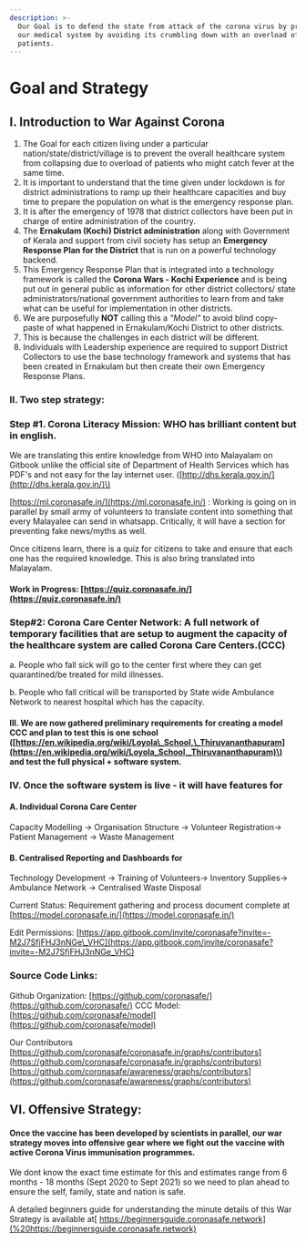 ```yaml
---
description: >-
  Our Goal is to defend the state from attack of the corona virus by protecting
  our medical system by avoiding its crumbling down with an overload of
  patients.
---
```


# Goal and Strategy

## I. Introduction to War Against Corona 

1. The Goal for each citizen living under a particular nation/state/district/village is to prevent the overall healthcare system from collapsing due to overload of patients who might catch fever at the same time. 
2. It is important to understand that the time given under lockdown is for district administrations to ramp up their healthcare capacities and buy time to prepare the population on what is the emergency response plan. 
3. It is after the emergency of 1978 that district collectors have been put in charge of entire administration of the country.  
4. The **Ernakulam \(Kochi\) District administration** along with Government of Kerala and support from civil society has setup an **Emergency Response Plan for the District** that is run on a powerful technology backend.  
5. This Emergency Response Plan that is integrated into a technology framework is called the **Corona Wars - Kochi Experience** and is being put out in general public as information for other district collectors/ state administrators/national government authorities to learn from and take what can be useful for implementation in other districts. 
6. We are purposefully **NOT** calling this a _"Model"_ to avoid blind copy-paste of what happened in Ernakulam/Kochi District to other districts.  
7. This is because the challenges in each district will be different. 
8. Individuals with Leadership experience are required to support District Collectors to use the base technology framework and systems that has been created in Ernakulam but then create their own Emergency Response Plans.

### II. Two step strategy:

### Step \#1. Corona Literacy Mission: WHO has brilliant content but in english.

We are translating this entire knowledge from WHO into Malayalam on Gitbook unlike the official site of Department of Health Services which has PDF's and not easy for the lay internet user. \([http://dhs.kerala.gov.in/](http://dhs.kerala.gov.in/)\)

[https://ml.coronasafe.in/](https://ml.coronasafe.in/) : Working is going on in parallel by small army of volunteers to translate content into something that every Malayalee can send in whatsapp. Critically, it will have a section for preventing fake news/myths as well.

Once citizens learn, there is a quiz for citizens to take and ensure that each one has the required knowledge. This is also bring translated into Malayalam.

#### Work in Progress: [https://quiz.coronasafe.in/](https://quiz.coronasafe.in/)

### Step\#2: Corona Care Center Network: A full network of temporary facilities that are setup to augment the capacity of the healthcare system are called Corona Care Centers.\(CCC\)

a. People who fall sick will go to the center first where they can get quarantined/be treated for mild illnesses.

b. People who fall critical will be transported by State wide Ambulance Network to nearest hospital which has the capacity.

#### III. We are now gathered preliminary requirements for creating a model CCC and plan to test this is one school \([https://en.wikipedia.org/wiki/Loyola\_School,\_Thiruvananthapuram](https://en.wikipedia.org/wiki/Loyola_School,_Thiruvananthapuram)\) and test the full physical + software system.

### IV. Once the software system is live - it will have features for

#### A. Individual Corona Care Center

Capacity Modelling -&gt; Organisation Structure -&gt; Volunteer Registration-&gt; Patient Management -&gt; Waste Management

#### B. Centralised Reporting and Dashboards for

Technology Development -&gt; Training of Volunteers-&gt; Inventory Supplies-&gt; Ambulance Network -&gt; Centralised Waste Disposal

Current Status: Requirement gathering and process document complete at [https://model.coronasafe.in/](https://model.coronasafe.in/)

Edit Permissions: [https://app.gitbook.com/invite/coronasafe?invite=-M2J7SfjFHJ3nNGe\_VHC](https://app.gitbook.com/invite/coronasafe?invite=-M2J7SfjFHJ3nNGe_VHC)

### Source Code Links:

Github Organization: [https://github.com/coronasafe/](https://github.com/coronasafe/) CCC Model: [https://github.com/coronasafe/model](https://github.com/coronasafe/model)

Our Contributors  
[https://github.com/coronasafe/coronasafe.in/graphs/contributors](https://github.com/coronasafe/coronasafe.in/graphs/contributors) [https://github.com/coronasafe/awareness/graphs/contributors](https://github.com/coronasafe/awareness/graphs/contributors)

## VI. Offensive Strategy:

#### Once the vaccine has been developed by scientists in parallel, our war strategy moves into offensive gear where we fight out the vaccine with active Corona Virus immunisation programmes.

We dont know the exact time estimate for this and estimates range from 6 months - 18 months \(Sept 2020 to Sept 2021\) so we need to plan ahead to ensure the self, family, state and nation is safe.  
  
A detailed beginners guide for understanding the minute details of this War Strategy is available at[ https://beginnersguide.coronasafe.network](%20https://beginnersguide.coronasafe.network)

